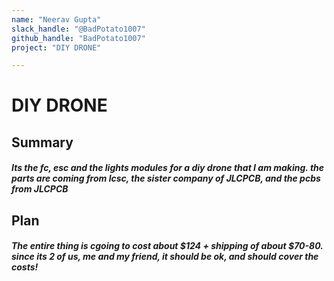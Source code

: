 ```yaml
---
name: "Neerav Gupta"
slack_handle: "@BadPotato1007"
github_handle: "BadPotato1007"
project: "DIY DRONE"

---
```


# DIY DRONE
## Summary
##### Its the fc, esc and the lights modules for a diy drone that I am making. the parts are coming from lcsc, the sister company of JLCPCB, and the pcbs from JLCPCB 

## Plan
##### The entire thing is cgoing to cost about $124 + shipping of about $70-80. since its 2 of us, me and my friend, it should be ok, and should cover the costs!
